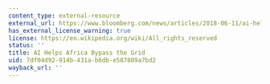 ```yaml
---
content_type: external-resource
external_url: https://www.bloomberg.com/news/articles/2018-06-11/ai-helps-africa-bypass-the-grid
has_external_license_warning: true
license: https://en.wikipedia.org/wiki/All_rights_reserved
status: ''
title: AI Helps Africa Bypass the Grid
uid: 7df04d92-914b-431a-b6db-e587889a7bd2
wayback_url: ''
---
```

